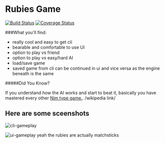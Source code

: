 Rubies Game
==============

[![Build Status](https://travis-ci.org/hhursev/rubies-game.png?branch=master)](https://travis-ci.org/hhursev/rubies-game)
[![Coverage Status](https://coveralls.io/repos/hhursev/rubies-game/badge.png)](https://coveralls.io/r/hhursev/rubies-game)


###What you'll find:

- really cool and easy to get cli
- bearable and comfortable to use UI
- option to play vs friend
- option to play vs easy/hard AI
- load/save game
- saved game from cli can be continued in ui and vice versa as the engine beneath is the same


#####Did You Know?

If you understand how the AI works and start to beat it, basically you have mastered every other [Nim type game.](https://en.wikipedia.org/wiki/Nim). /wikipedia link/

Here are some sceenshots
---------------------------

![cli-gameplay](https://raw.github.com/hhursev/rubies-game/master/screenshots/cli_gameplay.png)

![ui-gameplay](https://raw.github.com/hhursev/rubies-game/master/screenshots/ui_gameplay.png)
yeah the rubies are actually matchsticks

